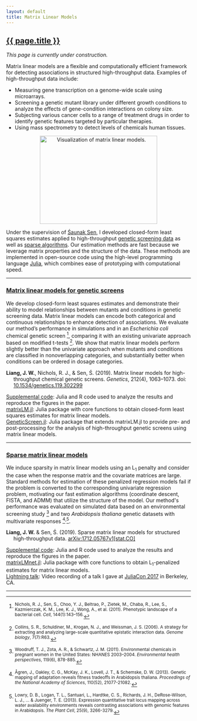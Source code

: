 ```yaml
---
layout: default
title: Matrix Linear Models
---
```


<h2><a href="{{ page.url }}" style="color:inherit">{{ page.title }}</a></h2>

*This page is currently under construction.*

Matrix linear models are a flexible and computationally efficient framework for detecting associations in structured high-throughput data. Examples of high-throughput data include: 
<ul>
<li>Measuring gene transcription on a genome-wide scale using microarrays.</li>
<li>Screening a genetic mutant library under different growth conditions to analyze the effects of gene-condition interactions on colony size.</li>
<li>Subjecting various cancer cells to a range of treatment drugs in order to identify genetic features targeted by particular therapies.</li>
<li>Using mass spectrometry to detect levels of chemicals human tissues.</li>
</ul>

<center><img src="{{ site.url }}/media/mlm_diagram.png" width="320" height="240" title="Visualization of matrix linear models."/></center>

Under the supervision of [&#346;aunak Sen](http://senresearch.org), I developed closed-form least squares estimates applied to high-throughput <a href="#genetic">genetic screening data</a> as well as <a href="#sparse">sparse algorithms</a>. Our estimation methods are fast because we leverage matrix properties and the structure of the data. These methods are implemented in open-source code using the high-level programming language [Julia](https://julialang.org/), which combines ease of prototyping with computational speed. 

---

<h3><div id="genetic"><a href="#genetic" style="color:inherit">Matrix linear models for genetic screens</a></div></h3>

We develop closed-form least squares estimates and demonstrate their ability to model relationships between mutants and conditions in genetic screening data. Matrix linear models can encode both categorical and continuous relationships to enhance detection of associations. We evaluate our method’s performance in simulations and in an *Escherichia coli* chemical genetic screen [^fn4], comparing it with an existing univariate approach based on modified t-tests [^fn2]. We show that matrix linear models perform slightly better than the univariate approach when mutants and conditions are classified in nonoverlapping categories, and substantially better when conditions can be ordered in dosage categories. 

<p style="margin-left: 20px; text-indent: -20px;"><b>Liang, J. W.</b>, Nichols, R. J., & Sen, Ś. (2019). Matrix linear models for high-throughput chemical genetic screens. <i>Genetics</i>, 212(4), 1063–1073. doi: <a href="https://doi.org/10.1534/genetics.119.302299">10.1534/genetics.119.302299</a></p>

[Supplemental code](https://bitbucket.org/jwliang/mlm_gs_supplement/src/default/): Julia and R code used to analyze the results and reproduce the figures in the paper.  
[matrixLM.jl](https://github.com/janewliang/matrixLM.jl): Julia package with core functions to obtain closed-form least squares estimates for matrix linear models.  
[GeneticScreen.jl](https://github.com/janewliang/GeneticScreen.jl): Julia package that extends matrixLM.jl to provide pre- and post-processing for the analysis of high-throughput genetic screens using matrix linear models.  

---

<h3><div id="sparse"><a href="#sparse" style="color:inherit">Sparse matrix linear models</a></div></h3>

We induce sparsity in matrix linear models using an L<sub>1</sub> penalty and consider the case when the response matrix and the covariate matrices are large. Standard methods for estimation of these penalized regression models fail if the problem is converted to the corresponding univariate regression problem, motivating our fast estimation algorithms (coordinate descent, FISTA, and ADMM) that utilize the structure of the model. Our method's performance was evaluated on simulated data based on an environmental screening study [^fn5] and two <i>Arabidopsis thaliana</i> genetic datasets with multivariate responses [^fn1]<sup>,</sup>[^fn3]. 

<p style="margin-left: 20px; text-indent: -20px;"><b>Liang, J. W.</b> & Sen, Ś. (2019). Sparse matrix linear models for structured high-throughput data. <a href="https://arxiv.org/abs/1712.05767">arXiv:1712.05767v1[stat.CO]</a></p>

[Supplemental code](https://bitbucket.org/jwliang/mlm_l1_supplement/src/default/): Julia and R code used to analyze the results and reproduce the figures in the paper.  
[matrixLMnet.jl](https://github.com/janewliang/matrixLMnet.jl): Julia package with core functions to obtain L<sub>1</sub>-penalized estimates for matrix linear models.  
[Lightning talk](https://www.youtube.com/watch?v=LbWMmxMiZFQ): Video recording of a talk I gave at [JuliaCon 2017](https://juliacon.org/2017/) in Berkeley, CA.  

---

[^fn1]: <sup>Ågren, J., Oakley, C. G., McKay, J. K., Lovell, J. T., & Schemske, D. W. (2013). Genetic mapping of adaptation reveals fitness tradeoffs in Arabidopsis thaliana. *Proceedings of the National Academy of Sciences*, 110(52), 21077-21082.</sup>

[^fn2]: <sup>Collins, S. R., Schuldiner, M., Krogan, N. J., and Weissman, J. S. (2006). A strategy for extracting and analyzing large-scale quantitative epistatic interaction data. *Genome biology*, 7(7):R63.</sup>

[^fn3]: <sup>Lowry, D. B., Logan, T. L., Santuari, L., Hardtke, C. S., Richards, J. H., DeRose-Wilson, L. J., ... & Juenger, T. E. (2013). Expression quantitative trait locus mapping across water availability environments reveals contrasting associations with genomic features in Arabidopsis. *The Plant Cell*, 25(9), 3266-3279.</sup>

[^fn4]: <sup>Nichols, R. J., Sen, S., Choo, Y. J., Beltrao, P., Zietek, M., Chaba, R., Lee, S., Kazmierczak, K. M., Lee, K. J., Wong, A., et al. (2011). Phenotypic landscape of a bacterial cell. *Cell*, 144(1):143–156.</sup>

[^fn5]: <sup>Woodruff, T. J., Zota, A. R., & Schwartz, J. M. (2011). Environmental chemicals in pregnant women in the United States: NHANES 2003–2004. *Environmental health perspectives*, 119(6), 878-885.</sup>